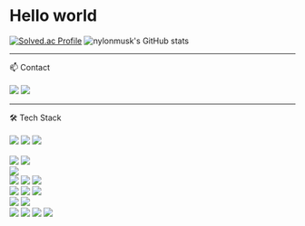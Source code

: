 <h1> Hello world</h1>

<!--
**nylonmusk/nylonmusk** is a ✨ _special_ ✨ repository because its `README.md` (this file) appears on your GitHub profile.
Here are some ideas to get you started:
- 🔭 I’m currently working on ...
- 🌱 I’m currently learning ...
- 👯 I’m looking to collaborate on ...
- 🤔 I’m looking for help with ...
- 💬 Ask me about ...
- 📫 How to reach me: ...
- 😄 Pronouns: ...
- ⚡ Fun fact: ...
-->

[![Solved.ac Profile](http://mazassumnida.wtf/api/v2/generate_badge?boj=2912rla)](https://solved.ac/2912rla/)
![nylonmusk's GitHub stats](https://github-readme-stats.vercel.app/api?username=nylonmusk&theme=graywhite&show_icons=true)

---

📫 Contact
<br>
<br>
<a href="https://nylonmusk.notion.site/436ccfbebab24c8fb17fd5a6a1415c03?pvs=4"><img src="https://img.shields.io/badge/Notion-512BD4?style=flat-square&logo=Notion&logoColor=Notion"></a>
  <a href="https://mail.google.com/mail/?view=cm&amp;fs=1&amp;to=2912rla@gmail.com"><img src="https://img.shields.io/badge/Gmail-64BAFF?style=flat-square&logo=Gmail&logoColor=Gmail"></a>

---
🛠 Tech Stack
  <br>
  <br>
  <img src="https://img.shields.io/badge/Java-AA00FF?style=flat-square&logo=Java&logoColor=white"> 
  <img src="https://img.shields.io/badge/javascript-F7DF1E?style=flat-square&logo=javascript&logoColor=black"> 
  <img src="https://img.shields.io/badge/python-3776AB?style=flat-square&logo=python&logoColor=white"> 
  <br>
  <br>
  <img src="https://img.shields.io/badge/oracle-F80000?style=flat-square&logo=oracle&logoColor=white"> 
  <img src="https://img.shields.io/badge/mysql-4479A1?style=flat-square&logo=mysql&logoColor=white"> 
  <br>
  <img src="https://img.shields.io/badge/spring-6DB33F?style=flat-square&logo=spring&logoColor=white"> 
  <br>
  <img src = "https://img.shields.io/badge/Linux-FCC624?style=flat-square&logo=linux&logoColor=black">
  <img src = "https://img.shields.io/badge/aws-232F3E?style=flat-square&logo=amazonaws&logoColor=white"> 
  <img src = "https://img.shields.io/badge/apache tomcat-F8DC75?style=flat-square&logo=apachetomcat&logoColor=white">
  <br>
  <img src = "https://img.shields.io/badge/github-181717?style=flat-square&logo=github&logoColor=white">
  <img src = "https://img.shields.io/badge/git-F05032?style=flat-square&logo=git&logoColor=white">
  <img src = "https://img.shields.io/badge/gitlab-544321?style=flat-square&logo=gitlab&logoColor=white">
  <br>
  <img src = "https://img.shields.io/badge/Intellij-6AFDEF?style=flat-square&logo=Intellij IDEA&logoColor=white">
  <img src = "https://img.shields.io/badge/Eclipse-2C2255?style=flat-square&logo=Eclipse IDE&logoColor=white">
  <br>
  <img src = "https://img.shields.io/badge/Docker-2496ED?style=flat-square&logo=Docker&logoColor=white">
  <img src = "https://img.shields.io/badge/Kubernetes-326CE5?style=flat-square&logo=Kubernetes&logoColor=white">
  <img src = "https://img.shields.io/badge/Terraform-7B42BC?style=flat-square&logo=Terraform&logoColor=white">
  <img src = "https://img.shields.io/badge/Jenkins-D24939?style=flat-square&logo=Jenkins&logoColor=white">
